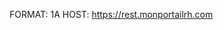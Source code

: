 FORMAT: 1A
HOST: https://rest.monportailrh.com

<!-- include(introduction.md) -->

<!-- include(action-groups/index.md) -->
<!-- include(autocomplete-settings/index.md) -->
<!-- include(actions/index.md) -->
<!-- include(assignment-data/index.md) -->
<!-- include(category/index.md) -->
<!-- include(chats/index.md) -->
<!-- include(company/index.md) -->
<!-- include(connector-builder/index.md) -->
<!-- include(document-generation/index.md) -->
<!-- include(document-templates/index.md) -->
<!-- include(domain/index.md) -->
<!-- include(field/index.md) -->
<!-- include(field-value/index.md) -->
<!-- include(file/index.md) -->
<!-- include(form/index.md) -->
<!-- include(form-instance/index.md) -->
<!-- include(group/index.md) -->
<!-- include(idea/index.md) -->
<!-- include(history/index.md) -->
<!-- include(language/index.md) -->
<!-- include(me/index.md) -->
<!-- include(modules/index.md) -->
<!-- include(news/index.md) -->
<!-- include(notification/index.md) -->
<!-- include(operators/index.md) -->
<!-- include(poll/index.md) -->
<!-- include(pso/index.md) -->
<!-- include(pso-type/index.md) -->
<!-- include(resources/index.md) -->
<!-- include(field-access/index.md) -->
<!-- include(feature-access/index.md) -->
<!-- include(features/index.md) -->
<!-- include(search/index.md) -->
<!-- include(sensitivity/index.md) -->
<!-- include(triggers/index.md) -->
<!-- include(scheduled-approval/index.md) -->
<!-- include(delegation-center/index.md) -->

<!-- include(data_structures.md) -->
